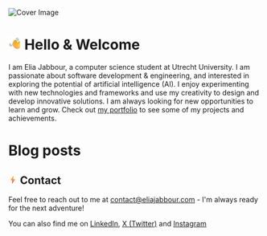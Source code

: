 ![Cover Image](https://res.cloudinary.com/eliaj2/image/upload/v1721313950/Covers/Elia-J.png)

# <img src="./icons/waving-hand.png" alt="Waving Hand" width="25" height="25" /> Hello & Welcome

I am Elia Jabbour, a computer science student at Utrecht University. I am passionate about software development & engineering, and interested in exploring the potential of artificial intelligence (AI). I enjoy experimenting with new technologies and frameworks and use my creativity to design and develop innovative solutions. I am always looking for new opportunities to learn and grow. Check out [my portfolio](https://link.eliajabbour.com/github-to-portfolio) to see some of my projects and achievements.

<!--
## Projects

## <img src="./icons/crystal-ball.png" alt="Waving Hand" width="18" height="18" /> Technical skills

-->

# Blog posts

<!-- BLOG-POST-LIST:START -->
<!-- BLOG-POST-LIST:END -->

## <img src="./icons/high-voltage.png" alt="Waving Hand" width="18" height="18" /> Contact

Feel free to reach out to me at [contact@eliajabbour.com](mailto:contact@eliajabbour.com) - I'm always ready for the next adventure!

You can also find me on [LinkedIn](https://www.linkedin.com/in/elia-jabbour/), [X (Twitter)](https://twitter.com/Elia_Jabbour) and [Instagram](https://www.instagram.com/elia_jabbour/)
